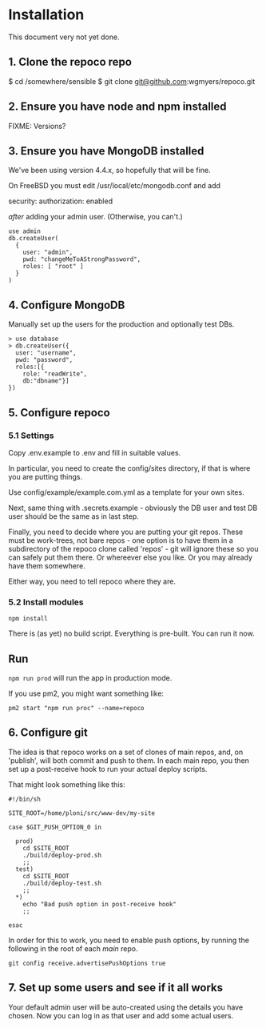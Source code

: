# Installation

This document very not yet done.

## 1. Clone the repoco repo

$ cd /somewhere/sensible
$ git clone git@github.com:wgmyers/repoco.git

## 2. Ensure you have node and npm installed

FIXME: Versions?

## 3. Ensure you have MongoDB installed

We've been using version 4.4.x, so hopefully that will be fine.

On FreeBSD you must edit /usr/local/etc/mongodb.conf and add

security:
  authorization: enabled

*after* adding your admin user. (Otherwise, you can't.)

```
use admin
db.createUser(
  {
    user: "admin",
    pwd: "changeMeToAStrongPassword",
    roles: [ "root" ]
  }
)
```

## 4. Configure MongoDB

Manually set up the users for the production and optionally test DBs.

```
> use database
> db.createUser({
  user: "username",
  pwd: "password",
  roles:[{
    role: "readWrite",
    db:"dbname"}]
})
```

## 5. Configure repoco

### 5.1 Settings

Copy .env.example to .env and fill in suitable values.

In particular, you need to create the config/sites directory, if that is where
you are putting things.

Use config/example/example.com.yml as a template for your own sites.

Next, same thing with .secrets.example - obviously the DB user and test DB user
should be the same as in last step.

Finally, you need to decide where you are putting your git repos. These must
be work-trees, not bare repos - one option is to have them in a subdirectory
of the repoco clone called 'repos' - git will ignore these so you can safely
put them there. Or whereever else you like. Or you may already have them somewhere.

Either way, you need to tell repoco where they are.

### 5.2 Install modules

`npm install`

There is (as yet) no build script. Everything is pre-built. You can run it now.

## Run

`npm run prod` will run the app in production mode.

If you use pm2, you might want something like:

`pm2 start "npm run proc" --name=repoco`

## 6. Configure git

The idea is that repoco works on a set of clones of main repos, and, on
'publish', will both commit and push to them. In each main repo, you then
set up a post-receive hook to run your actual deploy scripts.

That might look something like this:

```
#!/bin/sh

SITE_ROOT=/home/ploni/src/www-dev/my-site

case $GIT_PUSH_OPTION_0 in

  prod)
    cd $SITE_ROOT
    ./build/deploy-prod.sh
    ;;
  test)
    cd $SITE_ROOT
    ./build/deploy-test.sh
    ;;
  *)
    echo "Bad push option in post-receive hook"
    ;;

esac
```

In order for this to work, you need to enable push options, by running the
following in the root of each _main_ repo.

`git config receive.advertisePushOptions true`

## 7. Set up some users and see if it all works

Your default admin user will be auto-created using the details you have chosen.
Now you can log in as that user and add some actual users.

